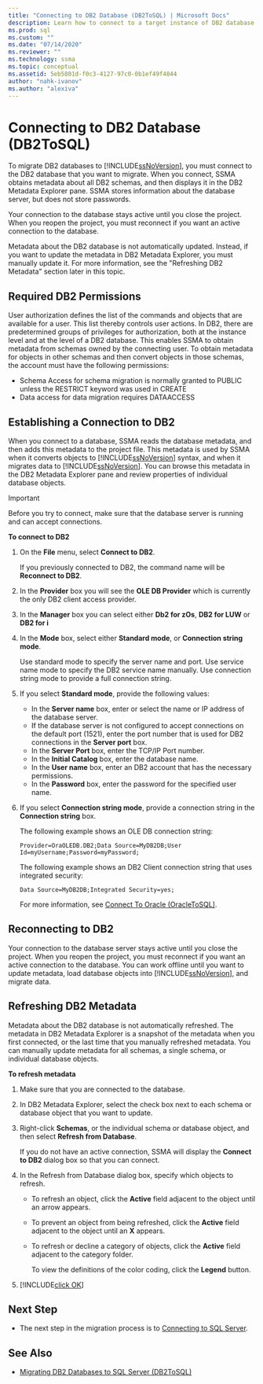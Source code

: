 ```yaml
---
title: "Connecting to DB2 Database (DB2ToSQL) | Microsoft Docs"
description: Learn how to connect to a target instance of DB2 database to migrate DB2 databases. SSMA obtains metadata about all DB2 schemas.
ms.prod: sql
ms.custom: ""
ms.date: "07/14/2020"
ms.reviewer: ""
ms.technology: ssma
ms.topic: conceptual
ms.assetid: 5eb5801d-f0c3-4127-97c0-0b1ef49f4844
author: "nahk-ivanov"
ms.author: "alexiva"
---
```


# Connecting to DB2 Database (DB2ToSQL)

To migrate DB2 databases to [!INCLUDE[ssNoVersion](../../includes/ssnoversion-md.md)], you must connect to the DB2 database that you want to migrate. When you connect, SSMA obtains metadata about all DB2 schemas, and then displays it in the DB2 Metadata Explorer pane. SSMA stores information about the database server, but does not store passwords.

Your connection to the database stays active until you close the project. When you reopen the project, you must reconnect if you want an active connection to the database.

Metadata about the DB2 database is not automatically updated. Instead, if you want to update the metadata in DB2 Metadata Explorer, you must manually update it. For more information, see the "Refreshing DB2 Metadata" section later in this topic.

## Required DB2 Permissions

User authorization defines the list of the commands and objects that are available for a user. This list thereby controls user actions. In DB2, there are predetermined groups of privileges for authorization, both at the instance level and at the level of a DB2 database. This enables SSMA to obtain metadata from schemas owned by the connecting user. To obtain metadata for objects in other schemas and then convert objects in those schemas, the account must have the following permissions:

- Schema Access for schema migration is normally granted to PUBLIC unless the RESTRICT keyword was used in CREATE
- Data access for data migration requires DATAACCESS

## Establishing a Connection to DB2

When you connect to a database, SSMA reads the database metadata, and then adds this metadata to the project file. This metadata is used by SSMA when it converts objects to [!INCLUDE[ssNoVersion](../../includes/ssnoversion-md.md)] syntax, and when it migrates data to [!INCLUDE[ssNoVersion](../../includes/ssnoversion-md.md)]. You can browse this metadata in the DB2 Metadata Explorer pane and review properties of individual database objects.  

> [!IMPORTANT]
> Before you try to connect, make sure that the database server is running and can accept connections.

**To connect to DB2**

1. On the **File** menu, select **Connect to DB2**.

   If you previously connected to DB2, the command name will be **Reconnect to DB2**.

2. In the **Provider** box you will see the **OLE DB Provider** which is currently the only DB2 client access provider.

3. In the **Manager** box you can select either **Db2 for zOs**, **DB2 for LUW** or **DB2 for i**

4. In the **Mode** box, select either **Standard mode**, or **Connection string mode**.

   Use standard mode to specify the server name and port. Use service name mode to specify the DB2 service name manually. Use connection string mode to provide a full connection string.

5. If you select **Standard mode**, provide the following values:

   - In the **Server name** box, enter or select the name or IP address of the database server.
   - If the database server is not configured to accept connections on the default port (1521), enter the port number that is used for DB2 connections in the **Server port** box.
   - In the **Server Port** box, enter the TCP/IP Port number.
   - In the **Initial Catalog** box, enter the database name.
   - In the **User name** box, enter an DB2 account that has the necessary permissions.
   - In the **Password** box, enter the password for the specified user name.

6. If you select **Connection string mode**, provide a connection string in the **Connection string** box.

   The following example shows an OLE DB connection string:

   `Provider=OraOLEDB.DB2;Data Source=MyDB2DB;User Id=myUsername;Password=myPassword;`

   The following example shows an DB2 Client connection string that uses integrated security:
  
   `Data Source=MyDB2DB;Integrated Security=yes;`

   For more information, see [Connect To Oracle &#40;OracleToSQL&#41;](../../ssma/oracle/connect-to-oracle-oracletosql.md).
  
## Reconnecting to DB2

Your connection to the database server stays active until you close the project. When you reopen the project, you must reconnect if you want an active connection to the database. You can work offline until you want to update metadata, load database objects into [!INCLUDE[ssNoVersion](../../includes/ssnoversion-md.md)], and migrate data.

## Refreshing DB2 Metadata

Metadata about the DB2 database is not automatically refreshed. The metadata in DB2 Metadata Explorer is a snapshot of the metadata when you first connected, or the last time that you manually refreshed metadata. You can manually update metadata for all schemas, a single schema, or individual database objects.

**To refresh metadata**

1. Make sure that you are connected to the database.
2. In DB2 Metadata Explorer, select the check box next to each schema or database object that you want to update.
3. Right-click **Schemas**, or the individual schema or database object, and then select **Refresh from Database**.

   If you do not have an active connection, SSMA will display the **Connect to DB2** dialog box so that you can connect.
  
4. In the Refresh from Database dialog box, specify which objects to refresh.
   - To refresh an object, click the **Active** field adjacent to the object until an arrow appears.
   - To prevent an object from being refreshed, click the **Active** field adjacent to the object until an **X** appears.
   - To refresh or decline a category of objects, click the **Active** field adjacent to the category folder.

     To view the definitions of the color coding, click the **Legend** button.

5. [!INCLUDE[click OK](../../includes/clickok-md.md)]

## Next Step

- The next step in the migration process is to [Connecting to SQL Server](./connecting-to-sql-server-db2tosql.md).

## See Also

- [Migrating DB2 Databases to SQL Server &#40;DB2ToSQL&#41;](../../ssma/db2/migrating-db2-databases-to-sql-server-db2tosql.md)